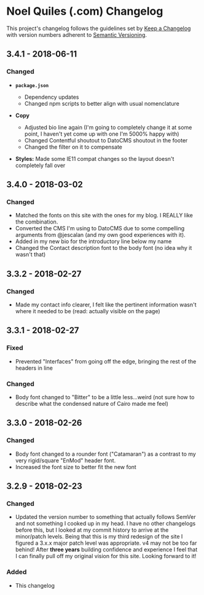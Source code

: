 # Noel Quiles (.com) Changelog

This project's changelog follows the guidelines set by [Keep a Changelog](http://keepachangelog.com/en/1.0.0/) with version numbers adherent to [Semantic Versioning](http://semver.org/spec/v2.0.0.html).

## 3.4.1 - 2018-06-11

### Changed

- **`package.json`**

  - Dependency updates
  - Changed npm scripts to better align with usual nomenclature

- **Copy**

  - Adjusted bio line again (I'm going to completely change it at some point, I haven't yet come up with one I'm 5000% happy with)
  - Changed Contentful shoutout to DatoCMS shoutout in the footer
  - Changed the filter on it to compensate

- **Styles:** Made some IE11 compat changes so the layout doesn't completely fall over

## 3.4.0 - 2018-03-02

### Changed

- Matched the fonts on this site with the ones for my blog. I REALLY like the combination.
- Converted the CMS I'm using to DatoCMS due to some compelling arguments from @jescalan (and my own good experiences with it).
- Added in my new bio for the introductory line below my name
- Changed the Contact description font to the body font (no idea why it wasn't that)

## 3.3.2 - 2018-02-27

### Changed

- Made my contact info clearer, I felt like the pertinent information wasn't where it needed to be (read: actually visible on the page)

## 3.3.1 - 2018-02-27

### Fixed

- Prevented "Interfaces" from going off the edge, bringing the rest of the headers in line

### Changed

- Body font changed to "Bitter" to be a little less...weird (not sure how to describe what the condensed nature of Cairo made me feel)

## 3.3.0 - 2018-02-26

### Changed

- Body font changed to a rounder font ("Catamaran") as a contrast to my very rigid/square "EnMod" header font.
- Increased the font size to better fit the new font

## 3.2.9 - 2018-02-23

### Changed

- Updated the version number to something that actually follows SemVer and not something I cooked up in my head. I have no other changelogs before this, but I looked at my commit history to arrive at the minor/patch levels. Being that this is my third redesign of the site I figured a 3.x.x major patch level was appropriate. v4 may not be too far behind! After **three years** building confidence and experience I feel that I can finally pull off my original vision for this site. Looking forward to it!

### Added

- This changelog
